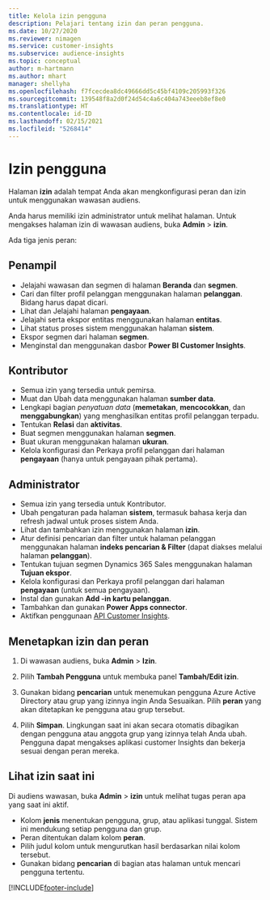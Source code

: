 ```yaml
---
title: Kelola izin pengguna
description: Pelajari tentang izin dan peran pengguna.
ms.date: 10/27/2020
ms.reviewer: nimagen
ms.service: customer-insights
ms.subservice: audience-insights
ms.topic: conceptual
author: m-hartmann
ms.author: mhart
manager: shellyha
ms.openlocfilehash: f7fcecdea8dc49666dd5c45bf4109c205993f326
ms.sourcegitcommit: 139548f8a2d0f24d54c4a6c404a743eeeb8ef8e0
ms.translationtype: HT
ms.contentlocale: id-ID
ms.lasthandoff: 02/15/2021
ms.locfileid: "5268414"
---
```

# <a name="user-permissions"></a>Izin pengguna

Halaman **izin** adalah tempat Anda akan mengkonfigurasi peran dan izin untuk menggunakan wawasan audiens.

Anda harus memiliki izin administrator untuk melihat halaman. Untuk mengakses halaman izin di wawasan audiens, buka **Admin** > **izin**.

Ada tiga jenis peran:

## <a name="viewer"></a>Penampil

- Jelajahi wawasan dan segmen di halaman **Beranda** dan **segmen**.
- Cari dan filter profil pelanggan menggunakan halaman **pelanggan**. Bidang harus dapat dicari.
- Lihat dan Jelajahi halaman **pengayaan**.
- Jelajahi serta ekspor entitas menggunakan halaman **entitas**.
- Lihat status proses sistem menggunakan halaman **sistem**.
- Ekspor segmen dari halaman **segmen**.
- Menginstal dan menggunakan dasbor **Power BI Customer Insights**.

## <a name="contributor"></a>Kontributor

- Semua izin yang tersedia untuk pemirsa.
- Muat dan Ubah data menggunakan halaman **sumber data**.
- Lengkapi bagian *penyatuan data* (**memetakan**, **mencocokkan**, dan **menggabungkan**) yang menghasilkan entitas profil pelanggan terpadu.
- Tentukan **Relasi** dan **aktivitas**.
- Buat segmen menggunakan halaman **segmen**.
- Buat ukuran menggunakan halaman **ukuran**.
- Kelola konfigurasi dan Perkaya profil pelanggan dari halaman **pengayaan** (hanya untuk pengayaan pihak pertama).

## <a name="administrator"></a>Administrator

- Semua izin yang tersedia untuk Kontributor.
- Ubah pengaturan pada halaman **sistem**, termasuk bahasa kerja dan refresh jadwal untuk proses sistem Anda.
- Lihat dan tambahkan izin menggunakan halaman **izin**.
- Atur definisi pencarian dan filter untuk halaman pelanggan menggunakan halaman **indeks pencarian & Filter** (dapat diakses melalui halaman **pelanggan**).
- Tentukan tujuan segmen Dynamics 365 Sales menggunakan halaman **Tujuan ekspor**.
- Kelola konfigurasi dan Perkaya profil pelanggan dari halaman **pengayaan** (untuk semua pengayaan).
- Instal dan gunakan **Add -in kartu pelanggan**.
- Tambahkan dan gunakan **Power Apps connector**.
- Aktifkan penggunaan [API Customer Insights](apis.md).

## <a name="assign-roles-and-permissions"></a>Menetapkan izin dan peran

1. Di wawasan audiens, buka **Admin** > **Izin**.

1. Pilih **Tambah Pengguna** untuk membuka panel **Tambah/Edit izin**.

1. Gunakan bidang **pencarian** untuk menemukan pengguna Azure Active Directory atau grup yang izinnya ingin Anda Sesuaikan. Pilih **peran** yang akan ditetapkan ke pengguna atau grup tersebut.

1. Pilih **Simpan**. Lingkungan saat ini akan secara otomatis dibagikan dengan pengguna atau anggota grup yang izinnya telah Anda ubah. Pengguna dapat mengakses aplikasi customer Insights dan bekerja sesuai dengan peran mereka.

## <a name="view-current-permissions"></a>Lihat izin saat ini

Di audiens wawasan, buka **Admin** > **izin** untuk melihat tugas peran apa yang saat ini aktif.

- Kolom **jenis** menentukan pengguna, grup, atau aplikasi tunggal. Sistem ini mendukung setiap pengguna dan grup.
- Peran ditentukan dalam kolom **peran**.
- Pilih judul kolom untuk mengurutkan hasil berdasarkan nilai kolom tersebut.
- Gunakan bidang **pencarian** di bagian atas halaman untuk mencari pengguna tertentu.


[!INCLUDE[footer-include](../includes/footer-banner.md)]